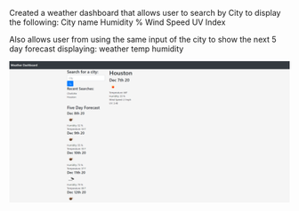 Created a weather dashboard that allows user to search by City to display the following:
  City name
  Humidity %
  Wind Speed
  UV Index
  
 Also allows user from using the same input of the city to show the next 5 day forecast displaying:
  weather
  temp
  humidity
  
  
![example](weather.png)
